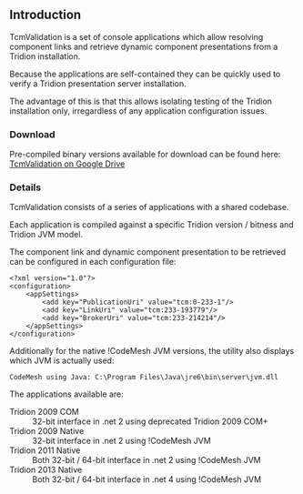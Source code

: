 ## Introduction #

TcmValidation is a set of console applications which allow resolving component links and retrieve dynamic component presentations from a Tridion installation.

Because the applications are self-contained they can be quickly used to verify a Tridion presentation server installation.

The advantage of this is that this allows isolating testing of the Tridion installation only, irregardless of any application configuration issues.

### Download #

Pre-compiled binary versions available for download can be found here:
[TcmValidation on Google Drive](https://drive.google.com/folderview?id=0B7HbFVRJj_UnWk8zcUpVNlpiS1U&usp=sharing)


### Details #

TcmValidation consists of a series of applications with a shared codebase.

Each application is compiled against a specific Tridion version / bitness and Tridion JVM model.

The component link and dynamic component presentation to be retrieved can be configured in each configuration file:

    <?xml version="1.0"?>
    <configuration>
        <appSettings>
            <add key="PublicationUri" value="tcm:0-233-1"/>
            <add key="LinkUri" value="tcm:233-193779"/>
            <add key="BrokerUri" value="tcm:233-214214"/>
        </appSettings>
    </configuration>

Additionally for the native !CodeMesh JVM versions, the utility also displays which JVM is actually used:

    CodeMesh using Java: C:\Program Files\Java\jre6\bin\server\jvm.dll

The applications available are:

<dl>
<dt>Tridion 2009 COM</dt>
<dd>32-bit interface in .net 2 using deprecated Tridion 2009 COM+</dd>
<dt>Tridion 2009 Native</dt>
<dd>32-bit interface in .net 2 using !CodeMesh JVM</dd>
<dt>Tridion 2011 Native</dt>
<dd>Both 32-bit / 64-bit interface in .net 2 using !CodeMesh JVM</dd>
<dt>Tridion 2013 Native</dt>
<dd>Both 32-bit / 64-bit interface in .net 4 using !CodeMesh JVM</dd>
</dl>
